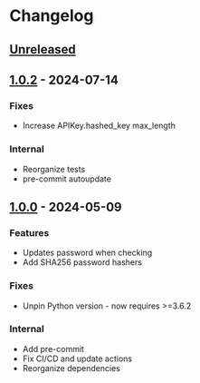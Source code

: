 # Changelog

## [Unreleased]

## [1.0.2] - 2024-07-14

### Fixes
- Increase APIKey.hashed_key max_length

### Internal
- Reorganize tests
- pre-commit autoupdate

## [1.0.0] - 2024-05-09
### Features
- Updates password when checking
- Add SHA256 password hashers

### Fixes
- Unpin Python version - now requires >=3.6.2

### Internal
- Add pre-commit
- Fix CI/CD and update actions
- Reorganize dependencies

[Unreleased]: https://github.com/lucasrcezimbra/ninja-api-key/compare/v1.0.2...HEAD
[1.0.2]: https://github.com/lucasrcezimbra/ninja-api-key/compare/v1.0.1...v1.0.2
[1.0.1]: https://github.com/lucasrcezimbra/ninja-api-key/compare/v1.0.0...v1.0.1
[1.0.0]: https://github.com/lucasrcezimbra/ninja-api-key/releases/tag/v1.0.0
